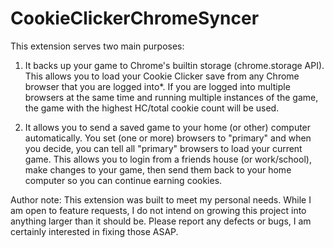 CookieClickerChromeSyncer
=========================

This extension serves two main purposes:

1. It backs up your game to Chrome's builtin storage (chrome.storage API). This allows you to load your Cookie Clicker save from any Chrome browser that you are logged into*. If you are logged into multiple browsers at the same time and running multiple instances of the game, the game with the highest HC/total cookie count will be used.

2. It allows you to send a saved game to your home (or other) computer automatically. You set (one or more) browsers to "primary" and when you decide, you can tell all "primary" browsers to load your current game. This allows you to login from a friends house (or work/school), make changes to your game, then send them back to your home computer so you can continue earning cookies.

Author note: This extension was built to meet my personal needs. While I am open to feature requests, I do not intend on growing this project into anything larger than it should be. Please report any defects or bugs, I am certainly interested in fixing those ASAP.
